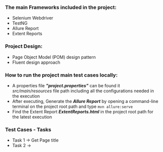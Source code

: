 ### The main Frameworks included in the project:
* Selenium Webdriver
* TestNG
* Allure Report
* Extent Reports

### Project Design:
* Page Object Model (POM) design pattern
* Fluent design approach

### How to run the project main test cases locally:
* A properties file ***"project.properties"*** can be found it *src/main/resources* file path including all the configurations needed in the execution
* After executing, Generate the ***Allure Report*** by opening a command-line terminal on the project root path and type `mvn allure:serve` 
* Find the Extent Report ***ExtentReports.html*** in the project root path for the latest execution

### Test Cases - Tasks
* Task 1 -> Get Page title 
* Task 2 -> 



